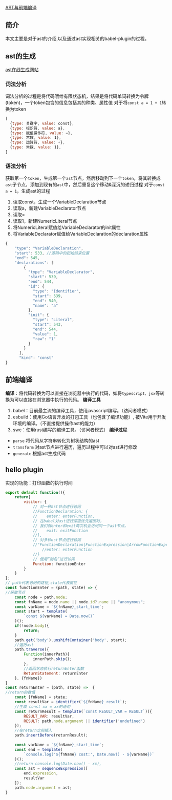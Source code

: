 [AST与前端编译](https://mp.weixin.qq.com/s/tDIIZUV4sDZ0lkPX0FPAHQ)
## 简介
本文主要是对于ast的介绍,以及通过ast实现相关的babel-plugin的过程。
## ast的生成
[ast在线生成网站](https://astexplorer.net/)
### 词法分析
词法分析的过程是将代码喂给有限状态机，结果是将代码单词转换为令牌(token)，一个token包含的信息包括其的种类、属性值
对于将`const a = 1 + 1`转换为token
```javascript
[  
  {type: 关键字, value: const},   
  {type: 标识符, value: a},  
  {type: 赋值操作符, value: =},  
  {type: 常数, value: 1},  
  {type: 运算符, value: +},   
  {type: 常数, value: 1},  
]
```
### 语法分析
获取第一个`token`，生成第一个`ast`节点，然后移动到下一个`token`，将其转换成`ast`子节点，添加到现有的`ast`中，然后重复这个移动&深沉的递归过程
对于`const a = 1`，生成ast的过程
1.  读取const，生成一个VariableDeclaration节点
2.  读取a，新建VariableDeclarator节点
3.  读取=
4.  读取1，新建NumericLiteral节点
5.  将NumericLiteral赋值给VariableDeclarator的init属性
6.  将VariableDeclarator赋值给VariableDeclaration的declaration属性
```javascript
{
    "type": "VariableDeclaration",
    "start": 533, //源码中的起始结束位置
    "end": 545,
    "declarations": [
        {
          "type": "VariableDeclarator",
          "start": 539,
          "end": 544,
          "id": {
            "type": "Identifier",
            "start": 539,
            "end": 540,
            "name": "a"
          },
          "init": {
            "type": "Literal",
            "start": 543,
            "end": 544,
            "value": 1,
            "raw": "1"
          }
        }
      ],
      "kind": "const"
}
```
## 前端编译
**编译**：将代码转换为可以直接在浏览器中执行的代码，如将`typescript、jsx`等转换为可以直接在浏览器中执行的代码。
**编译工具**
1.  babel：目前最主流的编译工具，使用javascript编写。（访问者模式）
2.  esbuild：使用Go语言开发的打包工具（也包含了编译功能）, 被Vite用于开发环境的编译。（不直接提供操作ast的能力）
3.  swc：使用rust编写的编译工具。（访问者模式）
**编译过程**
- `parse`
将代码从字符串转化为树状结构的ast
- `transform`
对ast节点进行遍历，遍历过程中可以对ast进行修改
- `generate`
根据ast生成代码
## hello plugin
实现的功能：打印函数的执行时间
```javascript
export default function(){
    return{
        visitor: {
	        // 对一种ast节点进行访问  
	        //FunctionDeclaration: {  
	        //    enter: enterFunction,  
	        // 在babel对ast进行深度优先遍历时，  
            // 我们有enter和exit两次机会访问同一个ast节点。   
	        //    exit: exitFunction  
	        //},  
	        // 对多种ast节点进行访问  
	        //"FunctionDeclaration|FunctionExpression|ArrowFunctionExpression": {  
	            //enter: enterFunction  
	        //}  
	        // 使用“别名”进行访问  
	        Function: functionEnter
        }
    }
};
// path代表访问的路径,state代表属性
const functionEnter = (path, state) => {
//获取节点
    const node = path.node;
    const fnName = node.name || node.id?.name || "anonymous";
    const varName = `${fnName}_start_time`;
    const start = template(
        `const ${varName} = Date.now()`
    )();
    if(!node.body){
        return;
    }
    path.get('body').unshiftContainer('body', start);
    //遍历ast
    path.traverse({
        Function(innerPath){
            innerPath.skip();
        },
        //返回状态执行returnEnter函数
        ReturnStatement: returnEnter
    }, {fnName})
}
const returnEnter = (path, state) =>  {
//return的数值
    const {fnName} = state;
    const resultVar = identifier(`${fnName}_result`);
    //生成 const xx = xx的语句
    const returnResult = template(`const RESULT_VAR = RESULT`)({
        RESULT_VAR: resultVar,
        RESULT: path.node.argument || identifier('undefined')
    });
    //在return之前插入
    path.insertBefore(returnResult);
    
    const varName = `${fnName}_start_time`;
    const end = template(
        `console.log('${fnName} cost:', Date.now() - ${varName})`
    )();
    //return console.log(Date.now() - xx), 
    const ast = sequenceExpression([
        end.expression,
        resultVar
    ]);
    path.node.argument = ast;
}
```